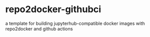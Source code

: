 # repo2docker-githubci
a template for building jupyterhub-compatible docker images with repo2docker and github actions
